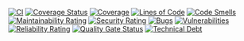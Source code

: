 [![CI](https://github.com/landdragon/Confrontation/actions/workflows/Test.yml/badge.svg?branch=master)](https://github.com/landdragon/Confrontation/actions/workflows/Test.yml)
[![Coverage Status](https://coveralls.io/repos/github/landdragon/Confrontation/badge.svg?branch=master)](https://coveralls.io/github/landdragon/Confrontation?branch=master)
[![Coverage](https://sonarcloud.io/api/project_badges/measure?project=landdragon_Confrontation&metric=coverage)](https://sonarcloud.io/summary/new_code?id=landdragon_Confrontation)
[![Lines of Code](https://sonarcloud.io/api/project_badges/measure?project=landdragon_Confrontation&metric=ncloc)](https://sonarcloud.io/summary/new_code?id=landdragon_Confrontation)
[![Code Smells](https://sonarcloud.io/api/project_badges/measure?project=landdragon_Confrontation&metric=code_smells)](https://sonarcloud.io/summary/new_code?id=landdragon_Confrontation)
[![Maintainability Rating](https://sonarcloud.io/api/project_badges/measure?project=landdragon_Confrontation&metric=sqale_rating)](https://sonarcloud.io/summary/new_code?id=landdragon_Confrontation)
[![Security Rating](https://sonarcloud.io/api/project_badges/measure?project=landdragon_Confrontation&metric=security_rating)](https://sonarcloud.io/summary/new_code?id=landdragon_Confrontation)
[![Bugs](https://sonarcloud.io/api/project_badges/measure?project=landdragon_Confrontation&metric=bugs)](https://sonarcloud.io/summary/new_code?id=landdragon_Confrontation)
[![Vulnerabilities](https://sonarcloud.io/api/project_badges/measure?project=landdragon_Confrontation&metric=vulnerabilities)](https://sonarcloud.io/summary/new_code?id=landdragon_Confrontation)
[![Reliability Rating](https://sonarcloud.io/api/project_badges/measure?project=landdragon_Confrontation&metric=reliability_rating)](https://sonarcloud.io/summary/new_code?id=landdragon_Confrontation)
[![Quality Gate Status](https://sonarcloud.io/api/project_badges/measure?project=landdragon_Confrontation&metric=alert_status)](https://sonarcloud.io/summary/new_code?id=landdragon_Confrontation)
[![Technical Debt](https://sonarcloud.io/api/project_badges/measure?project=landdragon_Confrontation&metric=sqale_index)](https://sonarcloud.io/summary/new_code?id=landdragon_Confrontation)